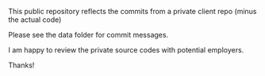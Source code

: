 This public repository reflects the commits from a private client repo (minus the actual code)

Please see the data folder for commit messages.

I am happy to review the private source codes with potential employers.

Thanks!
